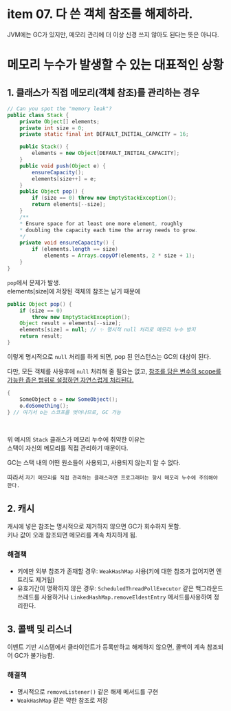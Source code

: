 # item 07. 다 쓴 객체 참조를 해제하라.

JVM에는 GC가 있지만, 메모리 관리에 더 이상 신경 쓰지 않아도 된다는 뜻은 아니다.

# 메모리 누수가 발생할 수 있는 대표적인 상황

## 1. 클래스가 직접 메모리(객체 참조)를 관리하는 경우

```java
// Can you spot the "memory leak"?
public class Stack {
    private Object[] elements;
    private int size = 0;
    private static final int DEFAULT_INITIAL_CAPACITY = 16;

    public Stack() {
        elements = new Object[DEFAULT_INITIAL_CAPACITY];
    }
    public void push(Object e) {
        ensureCapacity();
        elements[size++] = e;
    }
    public Object pop() {
        if (size == 0) throw new EmptyStackException();
        return elements[--size];
    }
    /**
    * Ensure space for at least one more element, roughly
    * doubling the capacity each time the array needs to grow.
    */
    private void ensureCapacity() {
        if (elements.length == size)
            elements = Arrays.copyOf(elements, 2 * size + 1);
    }
}
```

`pop`에서 문제가 발생.  
elements[size]에 저장된 객체의 참조는 남기 때문에

```java
public Object pop() {
    if (size == 0)
        throw new EmptyStackException();
    Object result = elements[--size];
    elements[size] = null; // ✨ 명시적 null 처리로 메모리 누수 방지
    return result;
}
```

이렇게 명시적으로 `null` 처리를 하게 되면, pop 된 인스턴스는 GC의 대상이 된다.

다만, 모든 객체를 사용후에 `null` 처리해 줄 필요는 없고, [참조를 담은 변수의 scope를 가능한 좁은 범위로 설정하면 자연스럽게 처리된다.](/Chap.08/item_57.md)

```java
{
    SomeObject o = new SomeObject();
    o.doSomething();
} // 여기서 o는 스코프를 벗어나므로, GC 가능
```

<br>

위 예시의 `Stack` 클래스가 메모리 누수에 취약한 이유는  
스택이 자신의 메모리를 직접 관리하기 때문이다.

GC는 스택 내의 어떤 원소들이 사용되고, 사용되지 않는지 알 수 없다.

따라서 `자기 메모리를 직접 관리하는 클래스라면 프로그래머는 항시 메모리 누수에 주의해야 한다.`

## 2. 캐시

캐시에 넣은 참조는 명시적으로 제거하지 않으면 GC가 회수하지 못함.  
키나 값이 오래 참조되면 메모리를 계속 차지하게 됨.

### 해결책

- 키에만 외부 참조가 존재할 경우: `WeakHashMap` 사용(키에 대한 참조가 없어지면 엔트리도 제거됨)
- 유효기간이 명확하지 않은 경우: `ScheduledThreadPollExecutor` 같은 백그라운드 쓰레드를 사용하거나 `LinkedHashMap.removeEldestEntry` 메서드를사용하여 정리한다.

## 3. 콜백 및 리스너

이벤트 기반 시스템에서 클라이언트가 등록만하고 해제하지 않으면, 콜백이 계속 참조되어 GC가 불가능함.

### 해결책

- 명시적으로 `removeListener()` 같은 해제 메서드를 구현
- `WeakHashMap` 같은 약한 참조로 저장
